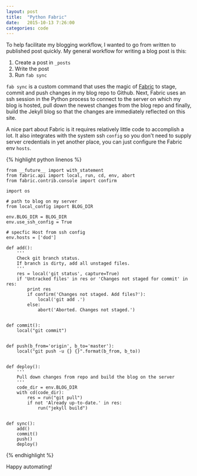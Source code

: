 ```yaml
---
layout: post
title:  "Python Fabric"
date:   2015-10-13 7:26:00
categories: code
---
```


To help facilitate my blogging workflow, I wanted to go from written to published post quickly. My general workflow for writing a blog post is this:

1. Create a post in `_posts`
2. Write the post
3. Run `fab sync`

`fab sync` is a custom command that uses the magic of [Fabric](Fabric) to stage, commit and push changes in my blog repo to Github. Next, Fabric uses an ssh session in the Python process to connect to the server on which my blog is hosted, pull down the newest changes from the blog repo and finally, build the Jekyll blog so that the changes are immediately reflected on this site.

A nice part about Fabric is it requires relatively little code to accomplish a lot. It also integrates with the system ssh `config` so you don't need to supply server credentials in yet another place, you can just configure the Fabric env `hosts`.

{% highlight python linenos %}

    from __future__ import with_statement
    from fabric.api import local, run, cd, env, abort
    from fabric.contrib.console import confirm

    import os

    # path to blog on my server
    from local_config import BLOG_DIR

    env.BLOG_DIR = BLOG_DIR
    env.use_ssh_config = True

    # specfic Host from ssh config
    env.hosts = ['dod']

    def add():
        '''
        Check git branch status.
        If branch is dirty, add all unstaged files.
        '''
        res = local('git status', capture=True)
        if 'Untracked files' in res or 'Changes not staged for commit' in res:
            print res
            if confirm('Changes not staged. Add files?'):
                local('git add .')
            else:
                abort('Aborted. Changes not staged.')


    def commit():
        local("git commit")


    def push(b_from='origin', b_to='master'):
        local("git push -u {} {}".format(b_from, b_to))


    def deploy():
        '''
        Pull down changes from repo and build the blog on the server
        '''
        code_dir = env.BLOG_DIR
        with cd(code_dir):
            res = run("git pull")
            if not 'Already up-to-date.' in res:
                run("jekyll build")


    def sync():
        add()
        commit()
        push()
        deploy()


{% endhighlight %}

[Fabric]: http://www.fabfile.org/

Happy automating!
